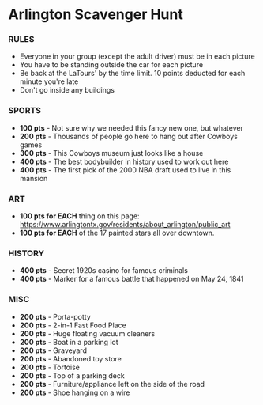 # Arlington Scavenger Hunt

### RULES ###

* Everyone in your group (except the adult driver) must be in each picture
* You have to be standing outside the car for each picture
* Be back at the LaTours' by the time limit. 10 points deducted for each minute you're late
* Don't go inside any buildings


### SPORTS ###
* **100 pts** - Not sure why we needed this fancy new one, but whatever
* **200 pts** - Thousands of people go here to hang out after Cowboys games
* **300 pts** - This Cowboys museum just looks like a house
* **400 pts** - The best bodybuilder in history used to work out here
* **400 pts** - The first pick of the 2000 NBA draft used to live in this mansion



### ART ###
* **100 pts for EACH** thing on this page: https://www.arlingtontx.gov/residents/about_arlington/public_art
* **100 pts for EACH** of the 17 painted stars all over downtown.


### HISTORY ###
* **400 pts** - Secret 1920s casino for famous criminals
* **400 pts** - Marker for a famous battle that happened on May 24, 1841


### MISC ###
* **200 pts** - Porta-potty
* **200 pts** - 2-in-1 Fast Food Place
* **200 pts** - Huge floating vacuum cleaners
* **200 pts** - Boat in a parking lot
* **200 pts** - Graveyard
* **200 pts** - Abandoned toy store
* **200 pts** - Tortoise
* **200 pts** - Top of a parking deck
* **200 pts** - Furniture/appliance left on the side of the road
* **200 pts** - Shoe hanging on a wire
